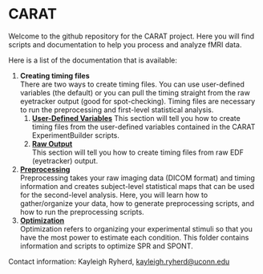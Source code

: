 # CARAT

Welcome to the github repository for the CARAT project. Here you will find scripts and documentation to help you process and analyze fMRI data.

Here is a list of the documentation that is available:

1. **Creating timing files**  
There are two ways to create timing files. You can use user-defined variables (the default) or you can pull the timing straight from the raw eyetracker output (good for spot-checking). Timing files are necessary to run the preprocessing and first-level statistical analysis.
	1. **[User-Defined Variables](./create_timing_files.md)**
This section will tell you how to create timing files from the user-defined variables contained in the CARAT ExperimentBuilder scripts.
	2. **[Raw Output](./create_timing_files.md)**  
This section will tell you how to create timing files from raw EDF (eyetracker) output. 
2. **[Preprocessing](./Preprocessing/)**  
Preprocessing takes your raw imaging data (DICOM format) and timing information and creates subject-level statistical maps that can be used for the second-level analysis. Here, you will learn how to gather/organize your data, how to generate preprocessing scripts, and how to run the preprocessing scripts.
3. **[Optimization](./optimization/)**  
Optimization refers to organizing your experimental stimuli so that you have the most power to estimate each condition. This folder contains information and scripts to optimize SPR and SPONT.



Contact information: Kayleigh Ryherd, [kayleigh.ryherd@uconn.edu](mailto:kayleigh.ryherd@uconn.edu)